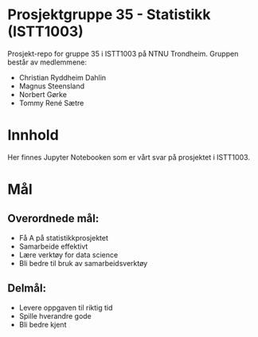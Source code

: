 # Prosjektgruppe 35 - Statistikk (ISTT1003)
Prosjekt-repo for gruppe 35 i ISTT1003 på NTNU Trondheim.
Gruppen består av medlemmene:
- Christian Ryddheim Dahlin 
- Magnus Steensland
- Norbert Gørke
- Tommy René Sætre

# Innhold
Her finnes Jupyter Notebooken som er vårt svar på prosjektet i ISTT1003.

# Mål
## Overordnede mål:
- Få A på statistikkprosjektet 
- Samarbeide effektivt
- Lære verktøy for data science
- Bli bedre til bruk av samarbeidsverktøy
## Delmål:
- Levere oppgaven til riktig tid
- Spille hverandre gode
- Bli bedre kjent